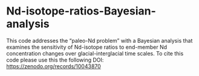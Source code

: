 # Nd-isotope-ratios-Bayesian-analysis
This code addresses the “paleo-Nd problem” with a Bayesian analysis that examines the sensitivity of Nd-isotope ratios to end-member Nd concentration changes over glacial-interglacial time scales.
To cite this code please use this the following DOI: 
https://zenodo.org/records/10043870
